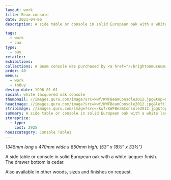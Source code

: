 ```yaml
---
layout: work
title: Beam console
date: 2021-04-06
description: A side table or console in solid European oak with a white lacquer finish. The drawer bottom is cedar.

tags:
  - work
  - caa
type:
  - buy
retailer:
exhibitions:
collections: A Beam console was purchased by <a href="//brightonmuseums.org.uk/hove" alt="Hove Museum and Art Gallery">Hove Museum and Art Gallery</a> for the South East Art & Craft collection.
order: 40
menus:
  - work
  - toBuy
design-date: 1996-01-01
social: white lacquered oak console
thumbnail: //images.quru.com/image?src=kwf/KWFBeamConsole2012.jpg&top=0.05&width=175&height=175&right=0.97&fill=auto
headimage: //images.quru.com/image?src=kwf/KWFBeamConsole2012.jpg&left10&right=0.9&top=0.15&bottom=0.9
stripimage: //images.quru.com/image?src=/kwf/KWFBeamConsole2012.jpg&top=0.18438&bottom=0.525&left=0.03822&right=0.94268
summary: A side table or console in solid European oak with a white lacquer finish. The drawer bottom is cedar.
storeprice: 
  - type: 
    cost: 2925
houzzcategory: Console Tables
---
```

_1345mm long x 470mm wide x 850mm high. (53” x 18&frac12;” x 33&frac12;”)_

A side table or console in solid European oak with a white lacquer finish. The drawer bottom is cedar.

Also available in other woods, sizes and finishes on request.
